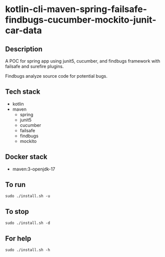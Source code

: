 # kotlin-cli-maven-spring-failsafe-findbugs-cucumber-mockito-junit-car-data

## Description
A POC for spring app using junit5, cucumber,
and findbugs framework with failsafe
and surefire plugins.

Findbugs analyze source code for potential bugs.

## Tech stack
- kotlin
- maven
  - spring
  - junit5
  - cucumber
  - failsafe
  - findbugs
  - mockito

## Docker stack
- maven:3-openjdk-17

## To run
`sudo ./install.sh -u`

## To stop
`sudo ./install.sh -d`

## For help
`sudo ./install.sh -h`

